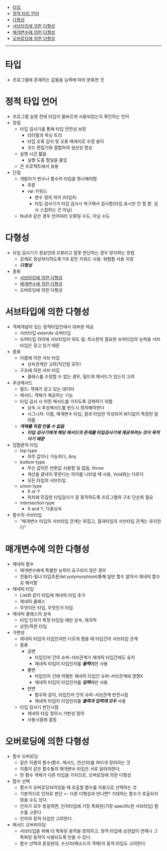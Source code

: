 - [타입](https://github.com/2jimoo/wiki-in-my-brain/blob/main/study-log/backend/coding/%ED%83%80%EC%9E%85%EC%9C%BC%EB%A1%9C_%EA%B2%AC%EA%B3%A0%ED%95%98%EA%B2%8C_%EB%8B%A4%ED%98%95%EC%84%B1%EC%9C%BC%EB%A1%9C_%EC%9C%A0%EC%97%B0%ED%95%98%EA%B2%8C.md#%ED%83%80%EC%9E%85)  
- [정적 타입 언어](https://github.com/2jimoo/wiki-in-my-brain/blob/main/study-log/backend/coding/%ED%83%80%EC%9E%85%EC%9C%BC%EB%A1%9C_%EA%B2%AC%EA%B3%A0%ED%95%98%EA%B2%8C_%EB%8B%A4%ED%98%95%EC%84%B1%EC%9C%BC%EB%A1%9C_%EC%9C%A0%EC%97%B0%ED%95%98%EA%B2%8C.md#%EC%A0%95%EC%A0%81-%ED%83%80%EC%9E%85-%EC%96%B8%EC%96%B4)  
- [다형성](https://github.com/2jimoo/wiki-in-my-brain/blob/main/study-log/backend/coding/%ED%83%80%EC%9E%85%EC%9C%BC%EB%A1%9C_%EA%B2%AC%EA%B3%A0%ED%95%98%EA%B2%8C_%EB%8B%A4%ED%98%95%EC%84%B1%EC%9C%BC%EB%A1%9C_%EC%9C%A0%EC%97%B0%ED%95%98%EA%B2%8C.md#%EB%8B%A4%ED%98%95%EC%84%B1)  
- [서브타입에 의한 다형성](https://github.com/2jimoo/wiki-in-my-brain/blob/main/study-log/backend/coding/%ED%83%80%EC%9E%85%EC%9C%BC%EB%A1%9C_%EA%B2%AC%EA%B3%A0%ED%95%98%EA%B2%8C_%EB%8B%A4%ED%98%95%EC%84%B1%EC%9C%BC%EB%A1%9C_%EC%9C%A0%EC%97%B0%ED%95%98%EA%B2%8C.md#%EC%84%9C%EB%B8%8C%ED%83%80%EC%9E%85%EC%97%90-%EC%9D%98%ED%95%9C-%EB%8B%A4%ED%98%95%EC%84%B1)  
- [매개변수에 의한 다형성](https://github.com/2jimoo/wiki-in-my-brain/blob/main/study-log/backend/coding/%ED%83%80%EC%9E%85%EC%9C%BC%EB%A1%9C_%EA%B2%AC%EA%B3%A0%ED%95%98%EA%B2%8C_%EB%8B%A4%ED%98%95%EC%84%B1%EC%9C%BC%EB%A1%9C_%EC%9C%A0%EC%97%B0%ED%95%98%EA%B2%8C.md#%EB%A7%A4%EA%B0%9C%EB%B3%80%EC%88%98%EC%97%90-%EC%9D%98%ED%95%9C-%EB%8B%A4%ED%98%95%EC%84%B1)  
- [오버로딩에 의한 다형성](https://github.com/2jimoo/wiki-in-my-brain/blob/main/study-log/backend/coding/%ED%83%80%EC%9E%85%EC%9C%BC%EB%A1%9C_%EA%B2%AC%EA%B3%A0%ED%95%98%EA%B2%8C_%EB%8B%A4%ED%98%95%EC%84%B1%EC%9C%BC%EB%A1%9C_%EC%9C%A0%EC%97%B0%ED%95%98%EA%B2%8C.md#%EC%98%A4%EB%B2%84%EB%A1%9C%EB%94%A9%EC%97%90-%EC%9D%98%ED%95%9C-%EB%8B%A4%ED%98%95%EC%84%B1)  

---

# 타입
- 프로그램에 존재하는 값들을 능력에 따라 분류한 것

# 정적 타입 언어
- 프로그램 실행 전에 타입이 올바르게 사용되었는지 확인하는 언어
- 장점
  - 타입 검사기를 통해 타입 안전성 보장
    - 리터럴과 파싱 트리
    - 타입 오류 감지 및 오류 메세지로 수정 용이
    - 코드 편집기와 결합하여 생산성 향상
  - 실행 시간 짧음
    - 실행 도중 할일을 줄임
  - 큰 프로젝트에서 유용
- 단점
  - 개발자가 변수나 함수의 타입을 명시해야함
    - 추론
    - var 키워드
      - 변수 정의 의미 (타입X)
      - 타입 검사기가 타입 검사시 복구해서 검사함(타입 표시만 안 할 뿐, 검사 스킵하는 건 아님)
  - Null과 같은 경우 언어따라 오류일 수도, 아닐 수도
 
# 다형성
- 타입 검사기가 정상인데 오류라고 잘못 판단하는 경우 방지하는 방법
  - 강제로 정상처리하도록 !!과 같은 키워드 사용: 위험함 사용 지양
  - ***다형성***
- 종류
  - [서브타입에 의한 다형성](https://github.com/2jimoo/wiki-in-my-brain/blob/main/study-log/backend/coding/%ED%83%80%EC%9E%85%EC%9C%BC%EB%A1%9C_%EA%B2%AC%EA%B3%A0%ED%95%98%EA%B2%8C_%EB%8B%A4%ED%98%95%EC%84%B1%EC%9C%BC%EB%A1%9C_%EC%9C%A0%EC%97%B0%ED%95%98%EA%B2%8C.md#%EC%84%9C%EB%B8%8C%ED%83%80%EC%9E%85%EC%97%90-%EC%9D%98%ED%95%9C-%EB%8B%A4%ED%98%95%EC%84%B1)
  - [매개변수에 의한 다형성](https://github.com/2jimoo/wiki-in-my-brain/blob/main/study-log/backend/coding/%ED%83%80%EC%9E%85%EC%9C%BC%EB%A1%9C_%EA%B2%AC%EA%B3%A0%ED%95%98%EA%B2%8C_%EB%8B%A4%ED%98%95%EC%84%B1%EC%9C%BC%EB%A1%9C_%EC%9C%A0%EC%97%B0%ED%95%98%EA%B2%8C.md#%EB%A7%A4%EA%B0%9C%EB%B3%80%EC%88%98%EC%97%90-%EC%9D%98%ED%95%9C-%EB%8B%A4%ED%98%95%EC%84%B1)
  - 오버로딩에 의한 다형성

# 서브타입에 의한 다형성
- 객체개념이 있는 정적타입언에서 대부분 제공
  - 서브타입 extends 슈퍼타입
  - 슈퍼타입 자리에 서브타입이 와도 됨: 최소한의 필요한 슈퍼타입의 능력을 서브타입은 갖고 있기 때문
- 종류
  - 이름에 의한 서브 타입
    - 상속관계만 고려(직간접 모두)
  - 구조에 의한 서브 타입
    - 클래스를 수정할 수 없는 경우, 필드와 메서드가 있는지 고려
- 추상메서드
  - 필드: 객체가 갖고 있는 데이터
  - 메서드: 객체가 제공하는 기능
  - 타입 검사 시 어떤 메서드를 가지도록 강제하기 위함
    - 상속 시 추상메서드를 반드시 정의해야한다
    - 시그니처: 이름, 매개변수 타입, 결과 타입만 작성되어 바디없이 특징만 알려줌 
  - ***객체를 직접 만들 수 없음***
    - ***타입 검사기에게 해당 메서드의 존재를 타입검사기에 제공하려는 것이 목적이기 때문***
- 집합론적 타입
  - top type
    - 아무 값이나 가능하다, Any
  - bottom type
    - 무슨 값이든 반환값 사용할 일 없음, throw
    - 계산을 끝내지 못한다는 의미를 나타낼 때 사용, Void와는 다르다
    - 모든 타입의 서브타입
  - union type
    - X or Y
    - 위치에 민감한 타입검사가 잘 동작하도록 프로그램의 구조 단순화 필요
  - intersection type
    - X and Y, 다중상속
- 함수의 서브타입
  - "매개변수 타입의 서브타입 관계는 뒤집고, 결과타입의 서브타입 관계는 유지한다"
 

# 매개변수에 의한 다형성
- 제네릭 함수
  - 매개변수에게 특별한 능력이 요구되지 않은 경우
  - 힌들리-밀너 타입추론(let polymorphism)통해 일반 함수 알아서 제네릭 함수로 해석함
- 제네릭 타입
  - List<T>와 같이 타입에 제네릭 타입 추가
  - 제네릭 클래스
  - 무엇이든 타입, 무엇인가 타입
- 제네릭 클래스의 상속
  - 타입 인자가 특정 타입일 때만 상속, 재귀적
  - 상한/하한 타입
- 가변성
  - 제네릭 타입의 타입인자만 다르게 했을 때 타입간의 서브타입 관계
  - 종류
    - 공변
      - 타입인자 간의 슈퍼-서브관계가 제네릭 타입간에도 유지
      - 제네릭 타입이 타입인자를 ***출력***에만 사용
    - 불변
      - 타입인자 간에 어떻든 제네릭 타입간 슈퍼-서브관계에 영향X
      - 제네릭 타입이 타입인자를 ***입력***에만 사용
    - 반변
      - 함수와 같이, 타입인자 간의 슈퍼-서브관계 반전시킴
      - 제네릭 타입이 타입인자를 ***출력과 입력에 모두*** 사용
  - 타입 검사기 판단시점
    - 제네릭 타입 정의시 가변성 정의
    - 사용시점에 결정
  
# 오버로딩에 의한 다형성
- 함수 오버로딩
  - 같은 이름의 함수(함수, 메서드, 연산자)를 여러개 정의하는 것
  - 이름이 같은 함수들의 매개변수 타입은 서로 달라야한다.
  - 한 함수 객체가 다른 타입을 가지므로, 오버로딩에 의한 다형성
- 함수 선택
  - 함수가 오버로딩되어있을 때 호출할 함수를 자동으로 선택하는 것
  - 기본적으로 인자로 판단 <- 다른 다형성과 만나면? 기대하는 함수가 호출되지 않을 수도 있다.
  - 인자가 모두 동일하면, 인자타입에 가장 특화된(가장 specific한 서브타입) 함수를 고른다
  - 인자의 정적 타입만 고려한다.
- 메서드 오버라이딩
  - 서브타입을 위해 더 특화된 동작을 정의하고, 정적 타입에 상관없이 언제나 그 특화된 동작이 사용되도록 만들 수 있다.
  - 함수 선택과 동일한데, 수신자(메소드의 객체)의 동적 타입도 고려한다.
